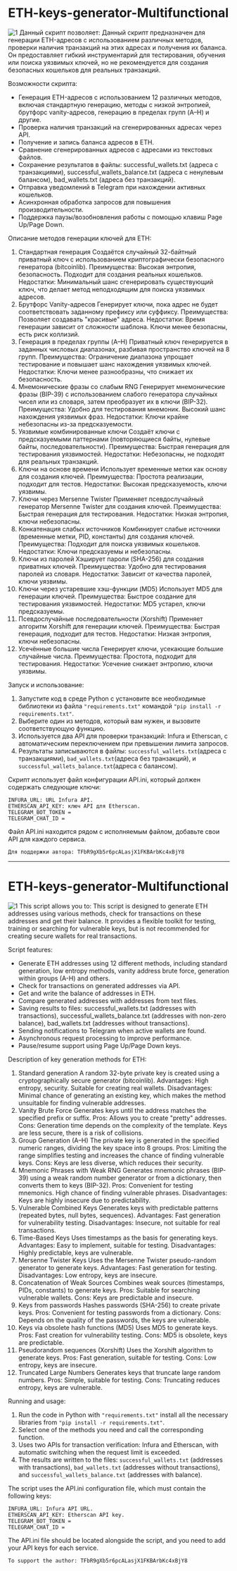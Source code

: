 # ETH-keys-generator-Multifunctional
![1](https://github.com/user-attachments/assets/8d3ed2ca-1821-4a6a-9a3c-5d6476887424)
Данный скрипт позволяет:
    Данный скрипт предназначен для генерации ETH-адресов с использованием различных методов, проверки наличия транзакций на этих адресах и получения их баланса. Он предоставляет гибкий инструментарий для тестирования, обучения или поиска уязвимых ключей, но не рекомендуется для создания безопасных кошельков для реальных транзакций.

Возможности скрипта:
- Генерация ETH-адресов с использованием 12 различных методов, включая стандартную генерацию, методы с низкой энтропией, брутфорс vanity-адресов, генерацию в пределах групп (A–H) и другие.
- Проверка наличия транзакций на сгенерированных адресах через API.
- Получение и запись баланса адресов в ETH.
- Сравнение сгенерированных адресов с адресами из текстовых файлов.
- Сохранение результатов в файлы: successful_wallets.txt (адреса с транзакциями), successful_wallets_balance.txt (адреса с ненулевым балансом), bad_wallets.txt (адреса без транзакций).
- Отправка уведомлений в Telegram при нахождении активных кошельков.
- Асинхронная обработка запросов для повышения производительности.
- Поддержка паузы/возобновления работы с помощью клавиш Page Up/Page Down.

Описание методов генерации ключей для ETH:
1. Стандартная генерация
Создаётся случайный 32-байтный приватный ключ с использованием криптографически безопасного генератора (bitcoinlib).
Преимущества: Высокая энтропия, безопасность. Подходит для создания реальных кошельков.
Недостатки: Минимальный шанс сгенерировать существующий ключ, что делает метод неподходящим для поиска уязвимых адресов.
2. Брутфорс Vanity-адресов
Генерирует ключи, пока адрес не будет соответствовать заданному префиксу или суффиксу.
Преимущества: Позволяет создавать "красивые" адреса.
Недостатки: Время генерации зависит от сложности шаблона. Ключи менее безопасны, есть риск коллизий.
3. Генерация в пределах группы (A–H)
Приватный ключ генерируется в заданных числовых диапазонах, разбивая пространство ключей на 8 групп.
Преимущества: Ограничение диапазона упрощает тестирование и повышает шанс нахождения уязвимых ключей.
Недостатки: Ключи менее разнообразны, что снижает их безопасность.
4. Мнемонические фразы со слабым RNG
Генерирует мнемонические фразы (BIP-39) с использованием слабого генератора случайных чисел или из словаря, затем преобразует их в ключи (BIP-32).
Преимущества: Удобно для тестирования мнемоник. Высокий шанс нахождения уязвимых фраз.
Недостатки: Ключи крайне небезопасны из-за предсказуемости.
5. Уязвимые комбинированные ключи
Создаёт ключи с предсказуемыми паттернами (повторяющиеся байты, нулевые байты, последовательности).
Преимущества: Быстрая генерация для тестирования уязвимостей.
Недостатки: Небезопасны, не подходят для реальных транзакций.
6. Ключи на основе времени
Использует временные метки как основу для создания ключей.
Преимущества: Простота реализации, подходит для тестов.
Недостатки: Высокая предсказуемость, ключи уязвимы.
7. Ключи через Mersenne Twister
Применяет псевдослучайный генератор Mersenne Twister для создания ключей.
Преимущества: Быстрая генерация для тестирования.
Недостатки: Низкая энтропия, ключи небезопасны.
8. Конкатенация слабых источников
Комбинирует слабые источники (временные метки, PID, константы) для создания ключей.
Преимущества: Подходит для поиска уязвимых кошельков.
Недостатки: Ключи предсказуемы и небезопасны.
9. Ключи из паролей
Хэширует пароли (SHA-256) для создания приватных ключей.
Преимущества: Удобно для тестирования паролей из словаря.
Недостатки: Зависит от качества паролей, ключи уязвимы.
10. Ключи через устаревшие хэш-функции (MD5)
Использует MD5 для генерации ключей.
Преимущества: Быстрое создание для тестирования уязвимостей.
Недостатки: MD5 устарел, ключи предсказуемы.
11. Псевдослучайные последовательности (Xorshift)
Применяет алгоритм Xorshift для генерации ключей.
Преимущества: Быстрая генерация, подходит для тестов.
Недостатки: Низкая энтропия, ключи небезопасны.
12. Усечённые большие числа
Генерирует ключи, усекающие большие случайные числа.
Преимущества: Простота, подходит для тестирования.
Недостатки: Усечение снижает энтропию, ключи уязвимы.

Запуск и использование:
1. Запустите код в среде Python с установите все необходимые библиотеки из файла ```"requirements.txt"``` командой ```"pip install -r requirements.txt"```.
2. Выберите один из методов, который вам нужен, и вызовите соответствующую функцию.
3. Используется два API для проверки транзакций: Infura и Etherscan, с автоматическим переключением при превышении лимита запросов.
4. Результаты записываются в файлы: ```successful_wallets.txt```(адреса с транзакциями), ```bad_wallets.txt```(адреса без транзакций), и ```successful_wallets_balance.txt```(адреса с балансом).

Скрипт использует файл конфигурации API.ini, который должен содержать следующие ключи:
```
INFURA_URL: URL Infura API.
ETHERSCAN_API_KEY: ключ API для Etherscan.
TELEGRAM_BOT_TOKEN = 
TELEGRAM_CHAT_ID = 
```
Файл API.ini находится рядом с исполняемым файлом, добавьте свои API для каждого сервиса. 

    Для поддержки автора: TFbR9gXb5r6pcALasjX1FKBArbKc4xBjY8
-------------------------------------------------------------------------------------------
# ETH-keys-generator-Multifunctional
![1](https://github.com/user-attachments/assets/8d3ed2ca-1821-4a6a-9a3c-5d6476887424)
This script allows you to:
This script is designed to generate ETH addresses using various methods, check for transactions on these addresses and get their balance. It provides a flexible toolkit for testing, training or searching for vulnerable keys, but is not recommended for creating secure wallets for real transactions.

Script features:
- Generate ETH addresses using 12 different methods, including standard generation, low entropy methods, vanity address brute force, generation within groups (A-H) and others.
- Check for transactions on generated addresses via API.
- Get and write the balance of addresses in ETH.
- Compare generated addresses with addresses from text files.
- Saving results to files: successful_wallets.txt (addresses with transactions), successful_wallets_balance.txt (addresses with non-zero balance), bad_wallets.txt (addresses without transactions).
- Sending notifications to Telegram when active wallets are found.
- Asynchronous request processing to improve performance.
- Pause/resume support using Page Up/Page Down keys.

Description of key generation methods for ETH:
1. Standard generation
A random 32-byte private key is created using a cryptographically secure generator (bitcoinlib).
Advantages: High entropy, security. Suitable for creating real wallets.
Disadvantages: Minimal chance of generating an existing key, which makes the method unsuitable for finding vulnerable addresses.
2. Vanity Brute Force
Generates keys until the address matches the specified prefix or suffix.
Pros: Allows you to create "pretty" addresses.
Cons: Generation time depends on the complexity of the template. Keys are less secure, there is a risk of collisions.
3. Group Generation (A–H)
The private key is generated in the specified numeric ranges, dividing the key space into 8 groups.
Pros: Limiting the range simplifies testing and increases the chance of finding vulnerable keys.
Cons: Keys are less diverse, which reduces their security.
4. Mnemonic Phrases with Weak RNG
Generates mnemonic phrases (BIP-39) using a weak random number generator or from a dictionary, then converts them to keys (BIP-32).
Pros: Convenient for testing mnemonics. High chance of finding vulnerable phrases.
Disadvantages: Keys are highly insecure due to predictability.
5. Vulnerable Combined Keys
Generates keys with predictable patterns (repeated bytes, null bytes, sequences).
Advantages: Fast generation for vulnerability testing.
Disadvantages: Insecure, not suitable for real transactions.
6. Time-Based Keys
Uses timestamps as the basis for generating keys.
Advantages: Easy to implement, suitable for testing.
Disadvantages: Highly predictable, keys are vulnerable.
7. Mersenne Twister Keys
Uses the Mersenne Twister pseudo-random generator to generate keys.
Advantages: Fast generation for testing.
Disadvantages: Low entropy, keys are insecure.
8. Concatenation of Weak Sources
Combines weak sources (timestamps, PIDs, constants) to generate keys.
Pros: Suitable for searching vulnerable wallets.
Cons: Keys are predictable and insecure.
9. Keys from passwords
Hashes passwords (SHA-256) to create private keys.
Pros: Convenient for testing passwords from a dictionary.
Cons: Depends on the quality of the passwords, the keys are vulnerable.
10. Keys via obsolete hash functions (MD5)
Uses MD5 to generate keys.
Pros: Fast creation for vulnerability testing.
Cons: MD5 is obsolete, keys are predictable.
11. Pseudorandom sequences (Xorshift)
Uses the Xorshift algorithm to generate keys.
Pros: Fast generation, suitable for testing.
Cons: Low entropy, keys are insecure.
12. Truncated Large Numbers
Generates keys that truncate large random numbers.
Pros: Simple, suitable for testing.
Cons: Truncating reduces entropy, keys are vulnerable.

Running and usage:
1. Run the code in Python with ```"requirements.txt"``` install all the necessary libraries from ```"pip install -r requirements.txt"```.
2. Select one of the methods you need and call the corresponding function.
3. Uses two APIs for transaction verification: Infura and Etherscan, with automatic switching when the request limit is exceeded.
4. The results are written to the files: ```successful_wallets.txt``` (addresses with transactions), ```bad_wallets.txt``` (addresses without transactions), and ```successful_wallets_balance.txt``` (addresses with balance).

The script uses the API.ini configuration file, which must contain the following keys:
```
INFURA_URL: Infura API URL.
ETHERSCAN_API_KEY: Etherscan API key.
TELEGRAM_BOT_TOKEN =
TELEGRAM_CHAT_ID =
```
The API.ini file should be located alongside the script, and you need to add your API keys for each service.

    To support the author: TFbR9gXb5r6pcALasjX1FKBArbKc4xBjY8

